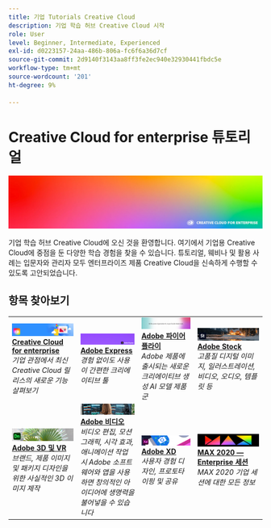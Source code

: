 ```yaml
---
title: 기업 Tutorials Creative Cloud
description: 기업 학습 허브 Creative Cloud 시작
role: User
level: Beginner, Intermediate, Experienced
exl-id: d0223157-24aa-486b-806a-fc6f6a36d7cf
source-git-commit: 2d9140f3143aa8ff3fe2ec940e32930441fbdc5e
workflow-type: tm+mt
source-wordcount: '201'
ht-degree: 9%

---
```


# Creative Cloud for enterprise 튜토리얼

![Creative Cloud 메인 이미지](assets/hero_cce.jpg)

기업 학습 허브 Creative Cloud에 오신 것을 환영합니다. 여기에서 기업용 Creative Cloud에 중점을 둔 다양한 학습 경험을 찾을 수 있습니다. 튜토리얼, 웨비나 및 활용 사례는 입문자와 관리자 모두 엔터프라이즈 제품 Creative Cloud을 신속하게 수행할 수 있도록 고안되었습니다.

## 항목 찾아보기

<table style="table-layout:fixed">
<tr>
  <td>
    <a href="cce/overview-cce.md">
      <img alt="Creative Cloud for enterprise" src="assets/CCEbanner.png" />
    </a>
    <div>
   <a href="cce/overview-cce.md"><strong>Creative Cloud for enterprise</strong></a>
    </div>
    <em>기업 관점에서 최신 Creative Cloud 릴리스의 새로운 기능 살펴보기</em>
    <br>
  </td>
  <td>
    <a href="express/overview-express.md">
      <img alt="Adobe Express" src="assets/Express.png" />
    </a>
    <div>
   <a href="express/overview-express.md"><strong>Adobe Express</strong></a>
    </div>
    <em>경험 없이도 사용이 간편한 크리에이티브 툴</em>
    <br>
  </td>
  <td>
    <a href="firefly/overview-firefly.md">
      <img alt="Adobe 파이어플라이" src="assets/firefly.png" />
    </a>
    <div>
   <a href="firefly/overview-firefly.md"><strong>Adobe 파이어플라이</strong></a>
    </div>
    <em>Adobe 제품에 출시되는 새로운 크리에이티브 생성 AI 모델 제품군</em>
    <br>
  </td>
  <td>
    <a href="stock/overview-stock.md">
      <img alt="Adobe Stock" src="assets/Stock.jpg" />
    </a>
    <div>
   <a href="stock/overview-stock.md"><strong>Adobe Stock</strong></a>
    </div>
    <em>고품질 디지털 이미지, 일러스트레이션, 비디오, 오디오, 템플릿 등</em>
    <br>
  </td>
</tr>
  <td>
   <a href="3di/overview-3di.md">
      <img alt="Adobe 3D 및 VR" src="assets/Dimenio.jpg" />
    </a>
    <div>
   <a href="3di/overview-3di.md"><strong>Adobe 3D 및 VR</strong></a>
    </div>
    <em>브랜드, 제품 이미지 및 패키지 디자인을 위한 사실적인 3D 이미지 제작</em>
    <br>
  </td>
  <td>
  <a href="dva/overview-dva.md">
      <img alt="Adobe 비디오" src="assets/CCEbanner-DVA.png" />
    </a>
    <div>
   <a href="dva/overview-dva.md"><strong>Adobe 비디오</strong></a>
    </div>
    <em>비디오 편집, 모션 그래픽, 시각 효과, 애니메이션 작업 시 Adobe 소프트웨어와 앱을 사용하면 창의적인 아이디어에 생명력을 불어넣을 수 있습니다</em>
    <br>
  </td>
  <td>
    <a href="xd/overview-xd.md">
      <img alt="Adobe XD" src="assets/XD.jpg" />
    </a>
    <div>
   <a href="xd/overview-xd.md"><strong>Adobe XD</strong></a>
    </div>
    <em>사용자 경험 디자인, 프로토타이핑 및 공유</em>
    <br>
  </td>
  <td>
    <a href="max/overview-max.md">
      <img alt="MAX 2020 — Enterprise 세션" src="assets/MAX.jpg" />
    </a>
    <div>
   <a href="max/overview-max.md"><strong>MAX 2020 — Enterprise 세션</strong></a>
    </div>
    <em>MAX 2020 기업 세션에 대한 모든 정보</em>
    <br>
  </td>
</tr>
</table>
